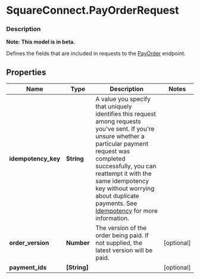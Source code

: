 # SquareConnect.PayOrderRequest

### Description
**Note: This model is in beta.**

Defines the fields that are included in requests to the [PayOrder](#endpoint-payorder) endpoint.

## Properties
Name | Type | Description | Notes
------------ | ------------- | ------------- | -------------
**idempotency_key** | **String** | A value you specify that uniquely identifies this request among requests you&#39;ve sent. If you&#39;re unsure whether a particular payment request was completed successfully, you can reattempt it with the same idempotency key without worrying about duplicate payments.  See [Idempotency](https://developer.squareup.com/docs/working-with-apis/idempotency) for more information. | 
**order_version** | **Number** | The version of the order being paid. If not supplied, the latest version will be paid. | [optional] 
**payment_ids** | **[String]** |  | [optional] 


